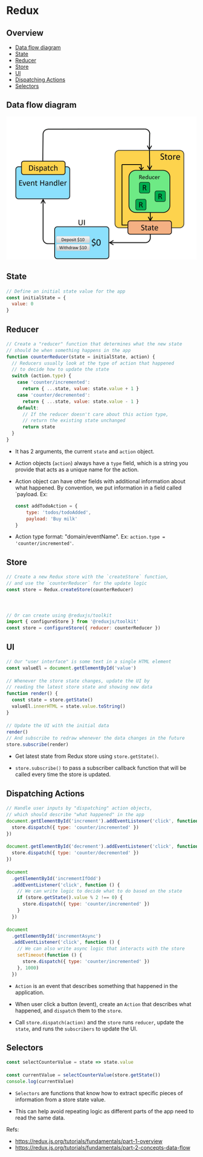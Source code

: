 # Redux

## Overview
* [Data flow diagram](#data-flow-diagram)
* [State](#state)
* [Reducer](#reducer)
* [Store](#store)
* [UI](#ui)
* [Dispatching Actions](#dispatching-actions)
* [Selectors](#selectors)

## Data flow diagram
![Redux data flow diagram](https://github.com/tw-wong/learn-js/blob/master/screenshot/redux_data_flow_diagram.gif)


## State
```javascript
// Define an initial state value for the app
const initialState = {
  value: 0
}
```

## Reducer

```javascript
// Create a "reducer" function that determines what the new state
// should be when something happens in the app
function counterReducer(state = initialState, action) {
  // Reducers usually look at the type of action that happened
  // to decide how to update the state
  switch (action.type) {
    case 'counter/incremented':
      return { ...state, value: state.value + 1 }
    case 'counter/decremented':
      return { ...state, value: state.value - 1 }
    default:
      // If the reducer doesn't care about this action type,
      // return the existing state unchanged
      return state
  }
}
```

* It has 2 arguments, the current `state` and `action` object.

* Action objects (`action`) always have a `type` field, which is a string you provide that acts as a unique name for the action. 

* Action object can have other fields with additional information about what happened. By convention, we put information in a field called `payload. Ex: 

    ```javascript
    const addTodoAction = {
        type: 'todos/todoAdded',
        payload: 'Buy milk'
    }    
    ```

* Action type format: "domain/eventName". Ex: `action.type = 'counter/incremented'`.

## Store

```javascript
// Create a new Redux store with the `createStore` function,
// and use the `counterReducer` for the update logic
const store = Redux.createStore(counterReducer)



// Or can create using @reduxjs/toolkit
import { configureStore } from '@reduxjs/toolkit'
const store = configureStore({ reducer: counterReducer })
```

## UI

```javascript
// Our "user interface" is some text in a single HTML element
const valueEl = document.getElementById('value')

// Whenever the store state changes, update the UI by
// reading the latest store state and showing new data
function render() {
  const state = store.getState()
  valueEl.innerHTML = state.value.toString()
}

// Update the UI with the initial data
render()
// And subscribe to redraw whenever the data changes in the future
store.subscribe(render)
```

* Get latest state from Redux store using `store.getState()`.

* `store.subscribe()` to pass a subscriber callback function that will be called every time the store is updated. 

## Dispatching Actions

```javascript
// Handle user inputs by "dispatching" action objects,
// which should describe "what happened" in the app
document.getElementById('increment').addEventListener('click', function () {
  store.dispatch({ type: 'counter/incremented' })
})

document.getElementById('decrement').addEventListener('click', function () {
  store.dispatch({ type: 'counter/decremented' })
})

document
  .getElementById('incrementIfOdd')
  .addEventListener('click', function () {
    // We can write logic to decide what to do based on the state
    if (store.getState().value % 2 !== 0) {
      store.dispatch({ type: 'counter/incremented' })
    }
  })

document
  .getElementById('incrementAsync')
  .addEventListener('click', function () {
    // We can also write async logic that interacts with the store
    setTimeout(function () {
      store.dispatch({ type: 'counter/incremented' })
    }, 1000)
  })
```
* `Action` is an event that describes something that happened in the application.

* When user click a button (event), create an `Action` that describes what happened, and `dispatch` them to the `store`.

* Call `store.dispatch(action)` and the `store` runs `reducer`, update the `state`, and runs the `subscribers` to update the UI.

## Selectors

```javascript
const selectCounterValue = state => state.value

const currentValue = selectCounterValue(store.getState())
console.log(currentValue)
```

* `Selectors` are functions that know how to extract specific pieces of information from a store state value. 

* This can help avoid repeating logic as different parts of the app need to read the same data.


Refs:
* https://redux.js.org/tutorials/fundamentals/part-1-overview
* https://redux.js.org/tutorials/fundamentals/part-2-concepts-data-flow

